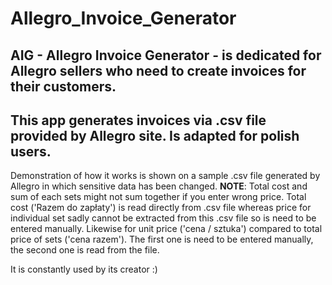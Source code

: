 # Allegro_Invoice_Generator

## AIG - Allegro Invoice Generator - is dedicated for Allegro sellers who need to create invoices for their customers. 
## This app generates invoices via .csv file provided by Allegro site. Is adapted for polish users. 

Demonstration of how it works is shown on a sample .csv file generated by Allegro in which sensitive data has been changed. 
**NOTE**: Total cost and sum of each sets might not sum together if you enter wrong price. Total cost ('Razem do zapłaty') is read directly from .csv file whereas price for individual set sadly cannot be extracted from this .csv file so is need to be entered manually. 
Likewise for unit price ('cena / sztuka') compared to total price of sets ('cena razem'). The first one is need to be entered manually, the second one is read from the file.

It is constantly used by its creator :)
